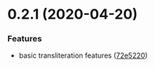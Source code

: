 # 0.2.1 (2020-04-20)


### Features

* basic transliteration features ([72e5220](https://github.com/nalgeon/iuliia-py/commit/72e522093dc02172c84f9678be6904756a8d6ee3))



